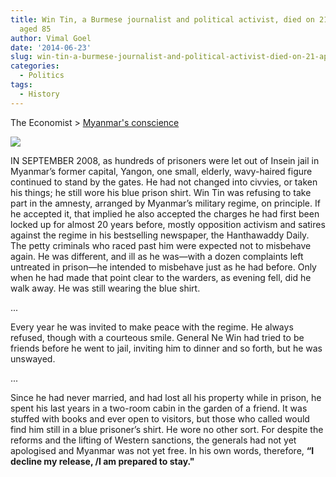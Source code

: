 ```yaml
---
title: Win Tin, a Burmese journalist and political activist, died on 21 April 2014,
  aged 85
author: Vimal Goel
date: '2014-06-23'
slug: win-tin-a-burmese-journalist-and-political-activist-died-on-21-april-2014-aged-85
categories:
  - Politics
tags:
  - History
---
```

The Economist > [Myanmar's conscience](https://www.economist.com/news/obituary/21601483-win-tin-burmese-journalist-and-political-activist-died-april-21st-aged-85-myanmars)

![](/post/2014-06-23-win-tin-a-burmese-journalist-and-political-activist-died-on-21-april-2014-aged-85_files/20140503_OBP001_0.jpg)

>
IN SEPTEMBER 2008, as hundreds of prisoners were let out of Insein jail in Myanmar’s former capital, Yangon, one small, elderly, wavy-haired figure continued to stand by the gates. He had not changed into civvies, or taken his things; he still wore his blue prison shirt. Win Tin was refusing to take part in the amnesty, arranged by Myanmar’s military regime, on principle. If he accepted it, that implied he also accepted the charges he had first been locked up for almost 20 years before, mostly opposition activism and satires against the regime in his bestselling newspaper, the Hanthawaddy Daily. The petty criminals who raced past him were expected not to misbehave again. He was different, and ill as he was—with a dozen complaints left untreated in prison—he intended to misbehave just as he had before. Only when he had made that point clear to the warders, as evening fell, did he walk away. He was still wearing the blue shirt.

...

>
Every year he was invited to make peace with the regime. He always refused, though with a courteous smile. General Ne Win had tried to be friends before he went to jail, inviting him to dinner and so forth, but he was unswayed.

...

>
Since he had never married, and had lost all his property while in prison, he spent his last years in a two-room cabin in the garden of a friend. It was stuffed with books and ever open to visitors, but those who called would find him still in a blue prisoner’s shirt. He wore no other sort. For despite the reforms and the lifting of Western sanctions, the generals had not yet apologised and Myanmar was not yet free. In his own words, therefore, **“I decline my release, /I am prepared to stay."**